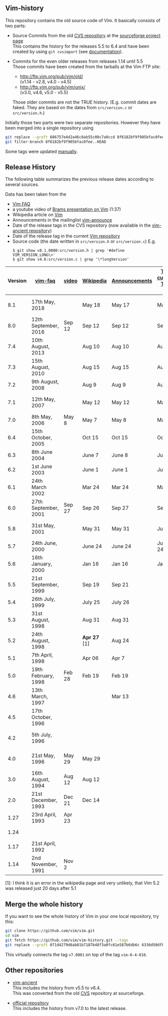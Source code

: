 Vim-history
-----------

This repository contains the old source code of Vim. It basically consists of two parts:

* Source Commits from the old [CVS repository][1] at the [sourceforge project page][2]  
  This contains the history for the releases 5.5 to 6.4 and have been created by using `git cvsimport` (see [documentation][3]).

* Commits for the even older releases from releases 1.14 until 5.5  
  Those commits have been created from the tarballs at the Vim FTP site:

  * <http://ftp.vim.org/pub/vim/old/>  
    (v1.14 - v2.8, v4.0 - v4.5)
  * <http://ftp.vim.org/pub/vim/unix/>  
    (v3.0, v4.6, v5.0 - v5.5)

  Those older commits are not the TRUE history.
  (E.g. commit dates are faked. They are based on the dates from `src/version.c` or `src/version.h`.)

Initially those two parts were two separate repositories. However they have been merged into a single repository using
```bash
git replace --graft 686757e4d2a46c8ab55c08c7a0ccd 8f6182bf9f905bfac0fee
git filter-branch 8f6182bf9f905bfac0fee..HEAD
```

Some tags were updated [manually][11].


Release History
---------------

The following table summarizes the previous release dates according to several sources.

Data has been taken from the

 * [Vim FAQ][4]
 * a youtube video of [Brams presentation on Vim][5] (1:37)
 * Wikipedia article on [Vim][6]
 * Announcements in the mailinglist [vim-announce][9]
 * Date of the release tags in the CVS repository (now available in the [vim-ancient repository][7])
 * Date of the release tag in the current [Vim repository][8]
 * Source code (the date written in `src/version.h` or `src/version.c`)  E.g.
   ```
   $ git show v8.1.0000:src/version.h | grep '#define VIM_VERSION_LONG\>'
   $ git show v4.6:src/version.c | grep '\*longVersion'
   ```

Version | [vim-faq][10] | [video][5] | [Wikipedia][6] | [Announcements][9] | [Tags current][8],<br/>[Tags old][7] | Source code
|----|----------------------|--------|------------------|---------|---------|-------------
8.1  | 17th May, 2018       |        | May 18           | May 17  | May 17  | 2018 May 17
8.0  | 12th September, 2016 | Sep 12 | Sep 12           | Sep 12  | Sep 12  | 2016 Sep 12
7.4  | 10th August, 2013    |        | Aug 10           | Aug 10  | Aug 10  | 2013 Aug 10
7.3  | 15th August, 2010    |        | Aug 15           | Aug 15  | Aug 15  | 2010 Aug 15
7.2  | 9th August, 2008     |        | Aug 9            | Aug 9   | Aug 9   | 2008 Aug 9
7.1  | 12th May, 2007       |        | May 12           | May 12  | May 12  | 2007 May 12
7.0  | 8th May, 2006        | May 8  | May 7            | May 8   | May 7   | 2006 May 7
6.4  | 15th October, 2005   |        | Oct 15           | Oct 15  | Oct 15  | 2005 Oct 15
6.3  | 8th June 2004        |        | June 7           | June 8  | June 8  | 2004 June 7
6.2  | 1st June 2003        |        | June 1           | June 1  | June 2  | 2003 Jun 1
6.1  | 24th March 2002      |        | Mar 24           | Mar 24  | Mar 25  | 2002 Mar 24
6.0  | 27th September, 2001 | Sep 27 | Sep 26           | Sep 27  | Sep 27  | 2001 Sep 26
5.8  | 31st May, 2001       |        | May 31           | May 31  | June 5  | 2001 May 31
5.7  | 24th June, 2000      |        | June 24          | June 24 | June 24 | 2000 Jun 24
5.6  | 16th January, 2000   |        | Jan 16           | Jan 16  | Jan 17  | 2000 Jan 16
5.5  | 21st September, 1999 |        | Sep 19           | Sep 21  |         | 1999 Sep 19
5.4  | 26th July, 1999      |        | July 25          | July 26 |         | 1999 Jul 25
5.3  | 31st August, 1998    |        | Aug 31           | Aug 31  |         | 1998 Aug 30
5.2  | 24th August, 1998    |        | **Apr 27** \[1\] | Aug 24  |         | 1998 Aug 23
5.1  | 7th April, 1998      |        | Apr 06           | Apr 7   |         | 1998 Apr 7
5.0  | 19th February, 1998  | Feb 28 | Feb 19           | Feb 19  |         | 1998 Feb 19
4.6  | 13th March, 1997     |        |                  | Mar 13  |         | 1997 Mar 13
4.5  | 17th October, 1996   |        |                  |         |         | 1996 Oct 12
4.2  | 5th July, 1996       |        |                  |         |         | 1996 June 17
4.0  | 21st May, 1996       | May 29 | May 29           |         |         | 1996 May 29
3.0  | 16th August, 1994    | Aug 12 | Aug 12           |         |         | 1994 Aug 12
2.0  | 21st December, 1993  | Dec 21 | Dec 14           |         |         | 1993 Dec 14
1.27 | 23rd April, 1993     | Apr 23 |                  |         |         | 1993 April 6
1.24 |                      |        |                  |         |         | 5 Jan 1993
1.17 | 21st April, 1992     |        |                  |         |         | 
1.14 | 2nd November, 1991   | Nov 2  |                  |         |         | 

\[1\]: I think it is an error in the wikipedia page and very unlikely, that Vim 5.2 was released just 20 days after 5.1


Merge the whole history
-----------------------

If you want to see the whole history of Vim in your one local repository, try this:

```bash
git clone https://github.com/vim/vim.git
cd vim
git fetch https://github.com/vim/vim-history.git --tags
git replace --graft 071d4279d6ab81b7187b48f3a0fc61e587b6db6c 6336d50dfb7ddf71d44d55f57e9d5e3e35a2bf52
```

This virtually connects the tag `v7.0001` on top of the tag `vim-6-4-010`.


Other repositories
------------------

* [vim-ancient][7]  
  This includes the history from v5.5 to v6.4.  
  This was converted from the old [CVS][1] repository at sourceforge.

* [official repository][8]  
  This includes the history from v7.0 to the latest release.

[1]: https://sourceforge.net/p/vim/cvs/
[2]: https://sourceforge.net/p/vim/
[3]: https://sourceforge.net/p/forge/documentation/CVS/
[4]: https://github.com/chrisbra/vim_faq
[5]: https://www.youtube.com/watch?v=ayc_qpB-93o
[6]: https://en.wikipedia.org/wiki/Vim_(text_editor)#History
[7]: https://bitbucket.org/vim-mirror/vim-ancient
[8]: https://github.com/vim/vim
[9]: https://groups.yahoo.com/neo/groups/vimannounce/info
[10]: http://vimhelp.appspot.com/vim_faq.txt.html#faq-3.1
[11]: https://github.com/chrisbra/vim_faq/issues/8#issuecomment-419605586
